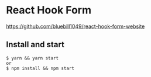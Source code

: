 # React Hook Form

https://github.com/bluebill1049/react-hook-form-website

## Install and start

    $ yarn && yarn start
    or
    $ npm install && npm start
